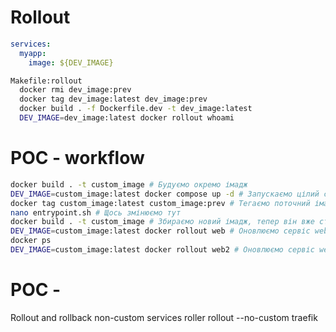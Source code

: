 # Rollout

```yaml
services:
  myapp:
    image: ${DEV_IMAGE}
```

```bash
Makefile:rollout
  docker rmi dev_image:prev
  docker tag dev_image:latest dev_image:prev
  docker build . -f Dockerfile.dev -t dev_image:latest
  DEV_IMAGE=dev_image:latest docker rollout whoami
```


# POC - workflow

```bash
docker build . -t custom_image # Будуємо окремо імадж
DEV_IMAGE=custom_image:latest docker compose up -d # Запускаємо цілий стек
docker tag custom_image:latest custom_image:prev # Тегаємо поточний імадж як старий
nano entrypoint.sh # Щось змінюємо тут
docker build . -t custom_image # Збираємо новий імадж, тепер він вже стає - latest
DEV_IMAGE=custom_image:latest docker rollout web # Оновлюємо сервіс web
docker ps
DEV_IMAGE=custom_image:latest docker rollout web2 # Оновлюємо сервіс web2
```

# POC - 

Rollout and rollback non-custom services
roller rollout --no-custom traefik